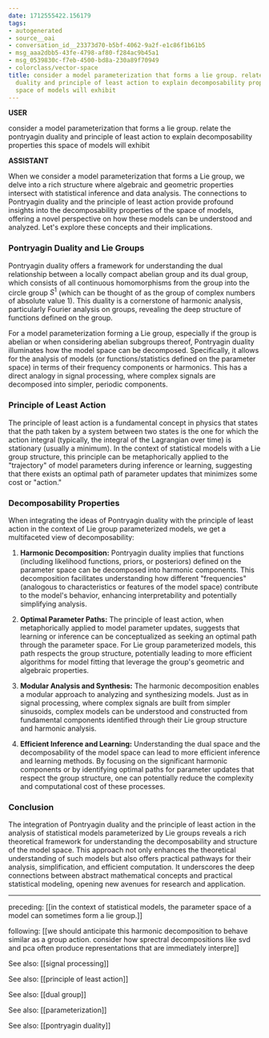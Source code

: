 ```yaml
---
date: 1712555422.156179
tags:
- autogenerated
- source__oai
- conversation_id__23373d70-b5bf-4062-9a2f-e1c86f1b61b5
- msg_aaa2dbb5-43fe-4798-af80-f284ac9b45a1
- msg_0539830c-f7eb-4500-bd8a-230a89f70949
- colorclass/vector-space
title: consider a model parameterization that forms a lie group. relate the pontryagin
  duality and principle of least action to explain decomposability properties this
  space of models will exhibit
---
```


**USER**

consider a model parameterization that forms a lie group. relate the pontryagin duality and principle of least action to explain decomposability properties this space of models will exhibit


**ASSISTANT**

When we consider a model parameterization that forms a Lie group, we delve into a rich structure where algebraic and geometric properties intersect with statistical inference and data analysis. The connections to Pontryagin duality and the principle of least action provide profound insights into the decomposability properties of the space of models, offering a novel perspective on how these models can be understood and analyzed. Let's explore these concepts and their implications.

### Pontryagin Duality and Lie Groups

Pontryagin duality offers a framework for understanding the dual relationship between a locally compact abelian group and its dual group, which consists of all continuous homomorphisms from the group into the circle group $S^1$ (which can be thought of as the group of complex numbers of absolute value 1). This duality is a cornerstone of harmonic analysis, particularly Fourier analysis on groups, revealing the deep structure of functions defined on the group.

For a model parameterization forming a Lie group, especially if the group is abelian or when considering abelian subgroups thereof, Pontryagin duality illuminates how the model space can be decomposed. Specifically, it allows for the analysis of models (or functions/statistics defined on the parameter space) in terms of their frequency components or harmonics. This has a direct analogy in signal processing, where complex signals are decomposed into simpler, periodic components.

### Principle of Least Action

The principle of least action is a fundamental concept in physics that states that the path taken by a system between two states is the one for which the action integral (typically, the integral of the Lagrangian over time) is stationary (usually a minimum). In the context of statistical models with a Lie group structure, this principle can be metaphorically applied to the "trajectory" of model parameters during inference or learning, suggesting that there exists an optimal path of parameter updates that minimizes some cost or "action."

### Decomposability Properties

When integrating the ideas of Pontryagin duality with the principle of least action in the context of Lie group parameterized models, we get a multifaceted view of decomposability:

1. **Harmonic Decomposition:** Pontryagin duality implies that functions (including likelihood functions, priors, or posteriors) defined on the parameter space can be decomposed into harmonic components. This decomposition facilitates understanding how different "frequencies" (analogous to characteristics or features of the model space) contribute to the model's behavior, enhancing interpretability and potentially simplifying analysis.

2. **Optimal Parameter Paths:** The principle of least action, when metaphorically applied to model parameter updates, suggests that learning or inference can be conceptualized as seeking an optimal path through the parameter space. For Lie group parameterized models, this path respects the group structure, potentially leading to more efficient algorithms for model fitting that leverage the group's geometric and algebraic properties.

3. **Modular Analysis and Synthesis:** The harmonic decomposition enables a modular approach to analyzing and synthesizing models. Just as in signal processing, where complex signals are built from simpler sinusoids, complex models can be understood and constructed from fundamental components identified through their Lie group structure and harmonic analysis.

4. **Efficient Inference and Learning:** Understanding the dual space and the decomposability of the model space can lead to more efficient inference and learning methods. By focusing on the significant harmonic components or by identifying optimal paths for parameter updates that respect the group structure, one can potentially reduce the complexity and computational cost of these processes.

### Conclusion

The integration of Pontryagin duality and the principle of least action in the analysis of statistical models parameterized by Lie groups reveals a rich theoretical framework for understanding the decomposability and structure of the model space. This approach not only enhances the theoretical understanding of such models but also offers practical pathways for their analysis, simplification, and efficient computation. It underscores the deep connections between abstract mathematical concepts and practical statistical modeling, opening new avenues for research and application.


---

preceding: [[in the context of statistical models, the parameter space of a model can sometimes form a lie group.]]  


following: [[we should anticipate this harmonic decomposition to behave similar as a group action. consider how sprectral decompositions like svd and pca often produce representations that are immediately interpre]]

See also: [[signal processing]]


See also: [[principle of least action]]


See also: [[dual group]]


See also: [[parameterization]]


See also: [[pontryagin duality]]